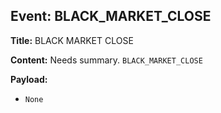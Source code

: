 ## Event: BLACK_MARKET_CLOSE

**Title:** BLACK MARKET CLOSE

**Content:**
Needs summary.
`BLACK_MARKET_CLOSE`

**Payload:**
- `None`